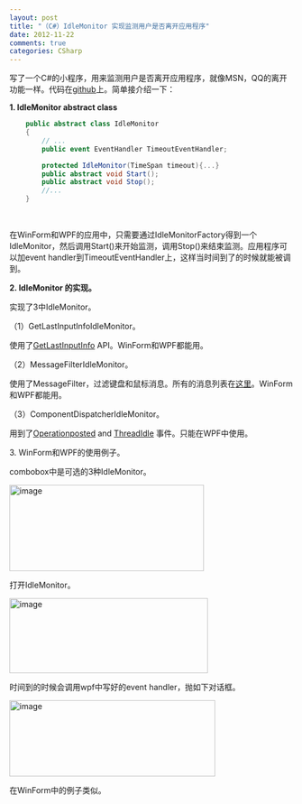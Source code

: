 ```yaml
---
layout: post
title: "（C#）IdleMonitor 实现监测用户是否离开应用程序"
date: 2012-11-22
comments: true
categories: CSharp
---
```

<p>写了一个C#的小程序，用来监测用户是否离开应用程序，就像MSN，QQ的离开功能一样。代码在<a href="https://github.com/fresky/IdleMonitor">github</a>上。简单接介绍一下：</p>  <p><strong>1. IdleMonitor abstract class</strong></p>  

```c#
	public abstract class IdleMonitor
    {
        // ...
        public event EventHandler TimeoutEventHandler;

        protected IdleMonitor(TimeSpan timeout){...}
        public abstract void Start();
        public abstract void Stop();
        //...
    }
```

<p>&#160;</p>

<p>在WinForm和WPF的应用中，只需要通过IdleMonitorFactory得到一个IdleMonitor，然后调用Start()来开始监测，调用Stop()来结束监测。应用程序可以加event handler到TimeoutEventHandler上，这样当时间到了的时候就能被调到。</p>

<p><strong>2. IdleMonitor 的实现。</strong></p>

<p>实现了3中IdleMonitor。</p>

<p>（1）GetLastInputInfoIdleMonitor。</p>

<p>使用了<a href="http://msdn.microsoft.com/en-us/library/windows/desktop/ms646272%28v=vs.85%29.aspx">GetLastInputInfo</a> API。WinForm和WPF都能用。</p>

<p>（2）MessageFilterIdleMonitor。</p>

<p>使用了MessageFilter，过滤键盘和鼠标消息。所有的消息列表在<a href="http://wiki.winehq.org/List_Of_Windows_Messages">这里</a>。WinForm和WPF都能用。</p>

<p>（3）ComponentDispatcherIdleMonitor。</p>

<p>用到了<a href="http://msdn.microsoft.com/en-us/library/system.windows.threading.dispatcherhooks.operationposted.aspx">Operationposted</a> and <a href="http://msdn.microsoft.com/en-us/library/system.windows.interop.componentdispatcher.threadidle%28v=vs.110%29.aspx">ThreadIdle</a> 事件。只能在WPF中使用。</p>

<p>3. WinForm和WPF的使用例子。</p>

<p>combobox中是可选的3种IdleMonitor。</p>

<p><a href="http://images.cnblogs.com/cnblogs_com/fresky/201211/201211221015157046.png"><img style="background-image: none; border-bottom: 0px; border-left: 0px; padding-left: 0px; padding-right: 0px; display: inline; border-top: 0px; border-right: 0px; padding-top: 0px" title="image" border="0" alt="image" src="http://images.cnblogs.com/cnblogs_com/fresky/201211/201211221017163728.png" width="345" height="153" /></a></p>

<p>打开IdleMonitor。</p>

<p><a href="http://images.cnblogs.com/cnblogs_com/fresky/201211/201211221017201126.png"><img style="background-image: none; border-bottom: 0px; border-left: 0px; padding-left: 0px; padding-right: 0px; display: inline; border-top: 0px; border-right: 0px; padding-top: 0px" title="image" border="0" alt="image" src="http://images.cnblogs.com/cnblogs_com/fresky/201211/201211221017464705.png" width="352" height="133" /></a></p>

<p>时间到的时候会调用wpf中写好的event handler，抛如下对话框。</p>

<p><a href="http://images.cnblogs.com/cnblogs_com/fresky/201211/201211221017463343.png"><img style="background-image: none; border-bottom: 0px; border-left: 0px; padding-left: 0px; padding-right: 0px; display: inline; border-top: 0px; border-right: 0px; padding-top: 0px" title="image" border="0" alt="image" src="http://images.cnblogs.com/cnblogs_com/fresky/201211/201211221017489986.png" width="365" height="135" /></a></p>

<p>在WinForm中的例子类似。</p>